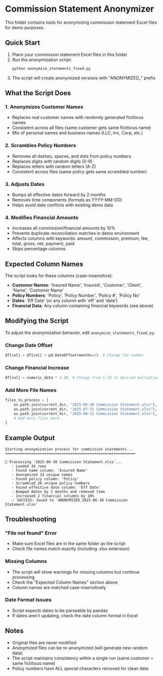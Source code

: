 # Commission Statement Anonymizer

This folder contains tools for anonymizing commission statement Excel files for demo purposes.

## Quick Start

1. Place your commission statement Excel files in this folder
2. Run the anonymization script:
   ```bash
   python anonymize_statements_fixed.py
   ```
3. The script will create anonymized versions with "ANONYMIZED_" prefix

## What the Script Does

### 1. **Anonymizes Customer Names**
- Replaces real customer names with randomly generated fictitious names
- Consistent across all files (same customer gets same fictitious name)
- Mix of personal names and business names (LLC, Inc, Corp, etc.)

### 2. **Scrambles Policy Numbers**
- Removes all dashes, spaces, and dots from policy numbers
- Replaces digits with random digits (0-9)
- Replaces letters with random letters (A-Z)
- Consistent across files (same policy gets same scrambled number)

### 3. **Adjusts Dates**
- Bumps all effective dates forward by 2 months
- Removes time components (formats as YYYY-MM-DD)
- Helps avoid date conflicts with existing demo data

### 4. **Modifies Financial Amounts**
- Increases all commission/financial amounts by 10%
- Prevents duplicate reconciliation matches in demo environment
- Affects columns with keywords: amount, commission, premium, fee, total, gross, net, payment, paid
- Skips percentage columns

## Expected Column Names

The script looks for these columns (case-insensitive):
- **Customer Names**: 'Insured Name', 'Insured', 'Customer', 'Client', 'Name', 'Customer Name'
- **Policy Numbers**: 'Policy', 'Policy Number', 'Policy #', 'Policy No'
- **Dates**: 'Eff Date' (or any column with 'eff' and 'date')
- **Financial Data**: Any column containing financial keywords (see above)

## Modifying the Script

To adjust the anonymization behavior, edit `anonymize_statements_fixed.py`:

### Change Date Offset
```python
df[col] = df[col] + pd.DateOffset(months=2)  # Change the number
```

### Change Financial Increase
```python
df[col] = numeric_data * 1.10  # Change from 1.10 to desired multiplier
```

### Add More File Names
```python
files_to_process = [
    os.path.join(current_dir, "2025-06-30 Commission Statement.xlsx"),
    os.path.join(current_dir, "2025-07-31 Commission Statement.xlsx"),
    os.path.join(current_dir, "2025-08-31 Commission Statement.xlsx"),
    # Add more files here
]
```

## Example Output

```
Starting anonymization process for commission statements...
============================================================

📄 Processing '2025-06-30 Commission Statement.xlsx'...
   - Loaded 34 rows
   - Found name column: 'Insured Name'
   - Anonymized 24 unique names
   - Found policy column: 'Policy'
   - Scrambled 26 unique policy numbers
   - Found effective date column: 'Eff Date'
   - Bumped dates by 2 months and removed time
   - Increased 2 financial columns by 10%
   ✅ SUCCESS: Saved to 'ANONYMIZED_2025-06-30 Commission Statement.xlsx'
```

## Troubleshooting

### "File not found" Error
- Make sure Excel files are in the same folder as the script
- Check file names match exactly (including .xlsx extension)

### Missing Columns
- The script will show warnings for missing columns but continue processing
- Check the "Expected Column Names" section above
- Column names are matched case-insensitively

### Date Format Issues
- Script expects dates to be parseable by pandas
- If dates aren't updating, check the date column format in Excel

## Notes

- Original files are never modified
- Anonymized files can be re-anonymized (will generate new random data)
- The script maintains consistency within a single run (same customer = same fictitious name)
- Policy numbers have ALL special characters removed for clean data